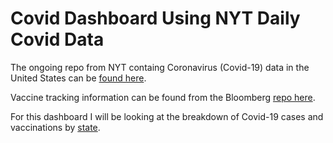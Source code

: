 # Covid Dashboard Using NYT Daily Covid Data

The ongoing repo from NYT containg Coronavirus (Covid-19) data in the United States can be <a href="https://github.com/nytimes/covid-19-data" target="_blank">found here</a>. 

Vaccine tracking information can be found from the Bloomberg <a href="https://github.com/BloombergGraphics/covid-vaccine-tracker-data" target="_blank">repo here</a>.

For this dashboard I will be looking at the breakdown of Covid-19 cases and vaccinations by <a href="https://github.com/nytimes/covid-19-data/blob/master/live/us-states.csv" target="_blank">state</a>.
